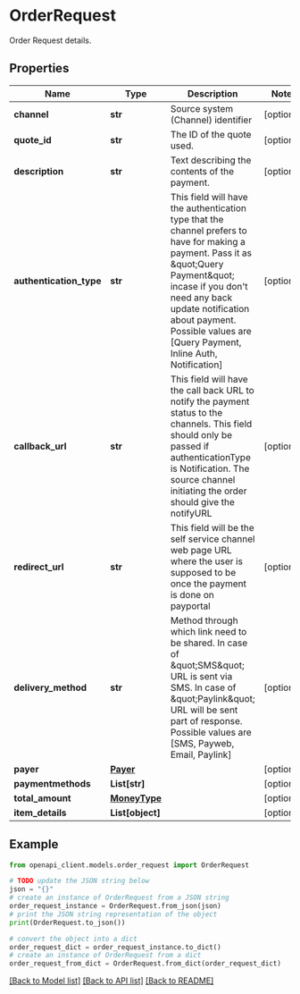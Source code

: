 # OrderRequest

Order Request details.

## Properties

Name | Type | Description | Notes
------------ | ------------- | ------------- | -------------
**channel** | **str** | Source system (Channel) identifier | [optional] 
**quote_id** | **str** | The ID of the quote used. | [optional] 
**description** | **str** | Text describing the contents of the payment. | [optional] 
**authentication_type** | **str** | This field will have the authentication type that the channel prefers to have for making a payment. Pass it as \&quot;Query Payment\&quot; incase if you don&#39;t need any back update notification about payment. Possible values are [Query Payment, Inline Auth, Notification] | [optional] 
**callback_url** | **str** | This field will have the call back URL to notify the payment status to the channels. This field should only be passed if authenticationType is Notification. The source channel initiating the order should give the notifyURL | [optional] 
**redirect_url** | **str** | This field will be the self service channel web page URL where the user is supposed to be once the payment is done on payportal | [optional] 
**delivery_method** | **str** | Method through which link need to be shared. In case of \&quot;SMS\&quot; URL is sent via SMS. In case of \&quot;Paylink\&quot; URL will be sent part of response. Possible values are [SMS, Payweb, Email, Paylink] | [optional] 
**payer** | [**Payer**](Payer.md) |  | [optional] 
**paymentmethods** | **List[str]** |  | [optional] 
**total_amount** | [**MoneyType**](MoneyType.md) |  | [optional] 
**item_details** | **List[object]** |  | [optional] 

## Example

```python
from openapi_client.models.order_request import OrderRequest

# TODO update the JSON string below
json = "{}"
# create an instance of OrderRequest from a JSON string
order_request_instance = OrderRequest.from_json(json)
# print the JSON string representation of the object
print(OrderRequest.to_json())

# convert the object into a dict
order_request_dict = order_request_instance.to_dict()
# create an instance of OrderRequest from a dict
order_request_from_dict = OrderRequest.from_dict(order_request_dict)
```
[[Back to Model list]](../README.md#documentation-for-models) [[Back to API list]](../README.md#documentation-for-api-endpoints) [[Back to README]](../README.md)


